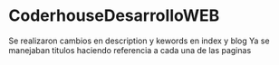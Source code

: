 # CoderhouseDesarrolloWEB
Se realizaron cambios en description y kewords en index y blog
Ya se manejaban titulos haciendo referencia a cada una de las paginas
